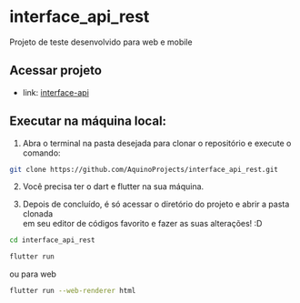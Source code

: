 # interface_api_rest

Projeto de teste desenvolvido para web e mobile

## Acessar projeto

- link: [interface-api](https://interface-api.netlify.app)

## Executar na máquina local:

1. Abra o terminal na pasta desejada para clonar o repositório e execute o comando:

```bash
git clone https://github.com/AquinoProjects/interface_api_rest.git
```
2. Você precisa ter o dart e flutter na sua máquina.

3. Depois de concluído, é só acessar o diretório do projeto e abrir a pasta clonada<br />
em seu editor de códigos favorito e fazer as suas alterações! :D

```bash
cd interface_api_rest
```

```bash
flutter run
```
ou para web

```bash
flutter run --web-renderer html
```
